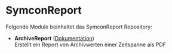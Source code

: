 # SymconReport

Folgende Module beinhaltet das SymconReport Repository:

- __ArchiveReport__ ([Dokumentation](ArchiveReport))  
	Erstellt ein Report von Archivwerten einer Zeitspanne als PDF
